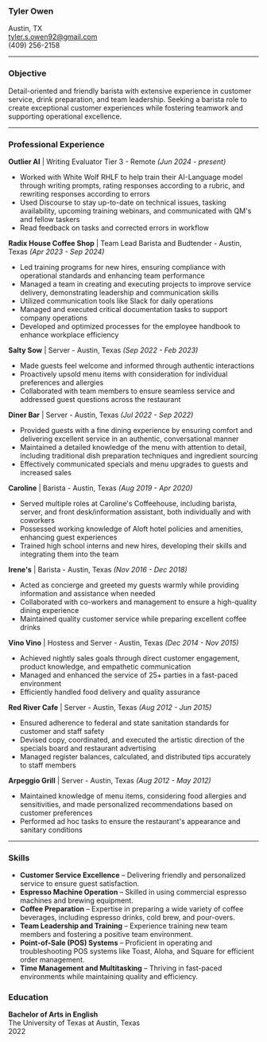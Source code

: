 ### Tyler Owen 
Austin, TX  
tyler.s.owen92@gmail.com  
(409) 256-2158  

---

### Objective

Detail-oriented and friendly barista with extensive experience in customer service, drink preparation, and team leadership. Seeking a barista role to create exceptional customer experiences while fostering teamwork and supporting operational excellence.

---


### Professional Experience

**Outlier AI** | Writing Evaluator Tier 3 - Remote *(Jun 2024 - present)*
- Worked with White Wolf RHLF to help train their AI-Language model through writing prompts, rating responses according to a rubric, and rewriting responses according to errors  
- Used Discourse to stay up-to-date on technical issues, tasking availability, upcoming training webinars, and communicated with QM's and fellow taskers  
- Read feedback on tasks and corrected errors in workflow  

**Radix House Coffee Shop** | Team Lead Barista and Budtender - Austin, Texas *(Apr 2023 - Sep 2024)*
- Led training programs for new hires, ensuring compliance with operational standards and enhancing team performance
- Managed a team in creating and executing projects to improve service delivery, demonstrating leadership and communication skills
- Utilized communication tools like Slack for daily operations
- Managed and executed critical documentation tasks to support company operations
- Developed and optimized processes for the employee handbook to enhance workplace efficiency

**Salty Sow** | Server - Austin, Texas *(Sep 2022 - Feb 2023)*
- Made guests feel welcome and informed through authentic interactions
- Proactively upsold menu items with consideration for individual preferences and allergies
- Collaborated with team members to ensure seamless service and addressed guest questions across the restaurant

**Diner Bar** | Server - Austin, Texas *(Jul 2022 - Sep 2022)*
- Provided guests with a fine dining experience by ensuring comfort and delivering excellent service in an authentic, conversational manner
- Maintained a detailed knowledge of the menu with attention to detail, including traditional dish preparation techniques and ingredient sourcing
- Effectively communicated specials and menu upgrades to guests and increased sales

**Caroline** | Barista - Austin, Texas *(Aug 2019 - Apr 2020)*
- Served multiple roles at Caroline's Coffeehouse, including barista, server, and front desk/information assistant, both individually and with coworkers
- Possessed working knowledge of Aloft hotel policies and amenities, enhancing guest experiences
- Trained high school interns and new hires, developing their skills and integrating them into the team

**Irene's** | Barista - Austin, Texas *(Nov 2016 - Dec 2018)*
- Acted as concierge and greeted my guests warmly while providing information and assistance when needed
- Collaborated with co-workers and management to ensure a high-quality dining experience
- Maintained quality customer service while preparing excellent coffee drinks

**Vino Vino** | Hostess and Server - Austin, Texas *(Dec 2014 - Nov 2015)*
- Achieved nightly sales goals through direct customer engagement, product knowledge, and empathetic communication
- Managed and enhanced the service of 25+ parties in a fast-paced environment
- Efficiently handled food delivery and quality assurance 

**Red River Cafe** | Server - Austin, Texas *(Aug 2012 - Jun 2015)*
- Ensured adherence to federal and state sanitation standards for customer and staff safety
- Devised copy, coordinated, and executed the artistic direction of the specials board and restaurant advertising
- Managed register balances, calculated, and distributed tips accurately to staff members

**Arpeggio Grill** | Server - Austin, Texas *(Aug 2012 - May 2012)*
- Maintained knowledge of menu items, considering food allergies and sensitivities, and made personalized recommendations based on customer preferences
- Performed ad hoc tasks to ensure the restaurant's appearance and sanitary conditions

---

### Skills

- **Customer Service Excellence** – Delivering friendly and personalized service to ensure guest satisfaction.
- **Espresso Machine Operation** – Skilled in using commercial espresso machines and brewing equipment.
- **Coffee Preparation** – Expertise in preparing a wide variety of coffee beverages, including espresso drinks, cold brew, and pour-overs.
- **Team Leadership and Training** – Experience training new team members and fostering a positive team environment.
- **Point-of-Sale (POS) Systems** – Proficient in operating and troubleshooting POS systems like Toast, Aloha, and Square for efficient order management.
- **Time Management and Multitasking** – Thriving in fast-paced environments while maintaining quality and efficiency.

 ### Education

**Bachelor of Arts in English**  
The University of Texas at Austin, Texas  
2022




